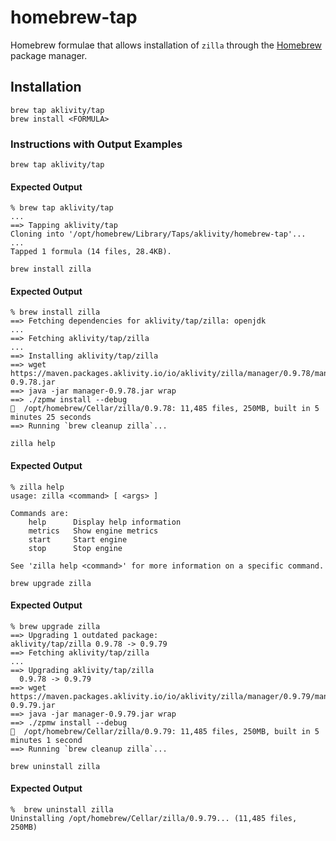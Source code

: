 # homebrew-tap

Homebrew formulae that allows installation of `zilla` through the [Homebrew](https://brew.sh/) package manager.

## Installation

```
brew tap aklivity/tap
brew install <FORMULA>
```

### Instructions with Output Examples

`brew tap aklivity/tap`

#### Expected Output
```
% brew tap aklivity/tap
...
==> Tapping aklivity/tap
Cloning into '/opt/homebrew/Library/Taps/aklivity/homebrew-tap'...
...
Tapped 1 formula (14 files, 28.4KB).
```

`brew install zilla`

#### Expected Output
```
% brew install zilla
==> Fetching dependencies for aklivity/tap/zilla: openjdk
...
==> Fetching aklivity/tap/zilla
...
==> Installing aklivity/tap/zilla
==> wget https://maven.packages.aklivity.io/io/aklivity/zilla/manager/0.9.78/manager-0.9.78.jar
==> java -jar manager-0.9.78.jar wrap
==> ./zpmw install --debug
🍺  /opt/homebrew/Cellar/zilla/0.9.78: 11,485 files, 250MB, built in 5 minutes 25 seconds
==> Running `brew cleanup zilla`...
```

`zilla help`

#### Expected Output
```
% zilla help
usage: zilla <command> [ <args> ]

Commands are:
    help      Display help information
    metrics   Show engine metrics
    start     Start engine
    stop      Stop engine

See 'zilla help <command>' for more information on a specific command.
```

`brew upgrade zilla`

#### Expected Output
```
% brew upgrade zilla
==> Upgrading 1 outdated package:
aklivity/tap/zilla 0.9.78 -> 0.9.79
==> Fetching aklivity/tap/zilla
...
==> Upgrading aklivity/tap/zilla
  0.9.78 -> 0.9.79
==> wget https://maven.packages.aklivity.io/io/aklivity/zilla/manager/0.9.79/manager-0.9.79.jar
==> java -jar manager-0.9.79.jar wrap
==> ./zpmw install --debug
🍺  /opt/homebrew/Cellar/zilla/0.9.79: 11,485 files, 250MB, built in 5 minutes 1 second
==> Running `brew cleanup zilla`...
```

`brew uninstall zilla`

#### Expected Output
```
%  brew uninstall zilla
Uninstalling /opt/homebrew/Cellar/zilla/0.9.79... (11,485 files, 250MB)
```
